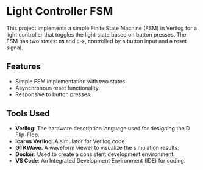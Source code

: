 # Light Controller FSM

This project implements a simple Finite State Machine (FSM) in Verilog for a light controller that toggles the light state based on button presses. The FSM has two states: `ON` and `OFF`, controlled by a button input and a reset signal.

## Features

- Simple FSM implementation with two states.
- Asynchronous reset functionality.
- Responsive to button presses.

## Tools Used

- **Verilog**: The hardware description language used for designing the D Flip-Flop.
- **Icarus Verilog**: A simulator for Verilog code.
- **GTKWave**: A waveform viewer to visualize the simulation results.
- **Docker**: Used to create a consistent development environment.
- **VS Code**: An Integrated Development Environment (IDE) for coding.
